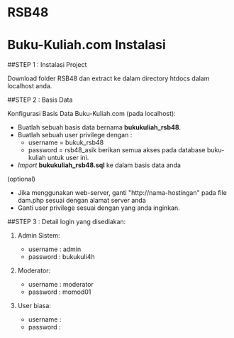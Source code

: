 RSB48
==============================================
 Buku-Kuliah.com Instalasi
==============================================

##STEP 1 : Instalasi Project

Download folder RSB48 dan extract ke dalam directory htdocs dalam localhost anda.

##STEP 2 : Basis Data

Konfigurasi Basis Data Buku-Kuliah.com (pada localhost):
* Buatlah sebuah basis data bernama <b>bukukuliah_rsb48</b>.
* Buatlah sebuah user privilege dengan :
	- username = bukuk_rsb48
	- password = rsb48_asik
	berikan semua akses pada database buku-kuliah untuk user ini.
* <i>Import</i> <b>bukukuliah_rsb48.sql</b> ke dalam basis data anda

(optional)
* Jika menggunakan web-server, ganti "http://nama-hostingan" pada file dam.php sesuai dengan alamat server anda
* Ganti user privilege sesuai dengan yang anda inginkan.

##STEP 3 : 
Detail login yang disediakan:
1) Admin Sistem:
	* username : admin
	* password : bukukuli4h

2) Moderator:
	* username : moderator
	* password : momod01

3) User biasa: 
	* username : 
	* password :

